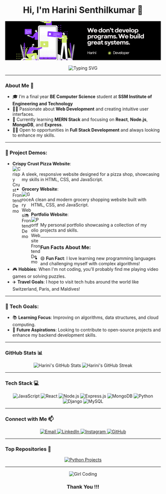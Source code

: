 <!-- Meta Tags for SEO -->
<meta name="title" content="Harini Senthilkumar">
<meta name="description" content="Web Developer specializing in Full Stack Development. Passionate about creating innovative web solutions. Always learning and exploring new technologies.">
<meta name="keyword" content="Harini Senthilkumar, Harini, Web Developer, Full Stack Developer, GitHub">

<h1 align="center">Hi, I'm Harini Senthilkumar 👋</h1>

<!-- Banner Image -->
<p align="center">
  <img src="https://github.com/Harinisenthilkumar/Harinisenthilkumar/blob/main/banner.png" alt="Banner" />
</p>

<!-- Typing Animation -->
<p align="center">
  <img src="https://readme-typing-svg.demolab.com?font=Fira+Code&weight=600&size=27&pause=1000&color=0C9EDD&center=true&vCenter=true&width=435&lines=Web+Developer+%7C+Fullstack+Developer+%7C+Tech+Enthusiast" alt="Typing SVG" />
</p>

---

### About Me 🚀
- 🎓 I’m a final year **BE Computer Science** student at **SSM Institute of Engineering and Technology**
- 👩‍💻 Passionate about **Web Development** and creating intuitive user interfaces.
- 🌱 Currently learning **MERN Stack** and focusing on **React**, **Node.js**, **MongoDB**, and **Express**.
- 👩‍💼 Open to opportunities in **Full Stack Development** and always looking to enhance my skills.

---

### 🌟 Project Demos:

- **Crispy Crust Pizza Website**:  
  <a href="https://harinisenthilkumar.github.io/Crispy-Crust/">
    <img align="left" alt="Crispy Crust Frontend Demo" width="30px" src="https://cdn-icons-png.flaticon.com/512/2738/2738337.png" />
  </a>  
  A sleek, responsive website designed for a pizza shop, showcasing my skills in HTML, CSS, and JavaScript.

- **Grocery Website**:  
  <a href="https://harinisenthilkumar.github.io/Grocery-Website/">
    <img align="left" alt="Grocery Website Frontend Demo" width="30px" src="https://cdn-icons-png.flaticon.com/512/2621/2621553.png" />
  </a>  
  A clean and modern grocery shopping website built with HTML, CSS, and JavaScript.

- **Portfolio Website**:  
  <a href="https://66ae3bdaa22e2a9586ea3932--jade-lollipop-e61d63.netlify.app/">
    <img align="left" alt="Portfolio Website Frontend Demo" width="30px" src="https://cdn-icons-png.flaticon.com/512/6114/6114877.png" />
  </a>  
  My personal portfolio showcasing a collection of my projects and skills.

---

### Fun Facts About Me:

- 😄 **Fun Fact**: I love learning new programming languages and challenging myself with complex algorithms!
- 🎮 **Hobbies**: When I'm not coding, you'll probably find me playing video games or solving puzzles.
- ✈️ **Travel Goals**: I hope to visit tech hubs around the world like Switzerland, Paris, and Maldives!

---

### 🌱 Tech Goals:

- 📚 **Learning Focus**: Improving on algorithms, data structures, and cloud computing.
- 💼 **Future Aspirations**: Looking to contribute to open-source projects and enhance my backend development skills.

---

### GitHub Stats 📊
<p align="center">
  <img src="https://github-readme-stats.vercel.app/api?username=Harinisenthilkumar&show_icons=true&theme=radical" alt="Harini's GitHub Stats" width="400"/>
  <img src="https://github-readme-streak-stats.herokuapp.com/?user=Harinisenthilkumar&theme=radical" alt="Harini's GitHub Streak" width="400"/>
</p>

---

### Tech Stack 💻
<p align="center">
  <img src="https://img.shields.io/badge/JavaScript-323330?style=for-the-badge&logo=javascript&logoColor=F7DF1E" alt="JavaScript"/>
  <img src="https://img.shields.io/badge/React-20232A?style=for-the-badge&logo=react&logoColor=61DAFB" alt="React"/>
  <img src="https://img.shields.io/badge/Node.js-339933?style=for-the-badge&logo=nodedotjs&logoColor=white" alt="Node.js"/>
  <img src="https://img.shields.io/badge/Express.js-000000?style=for-the-badge&logo=express&logoColor=white" alt="Express.js"/>
  <img src="https://img.shields.io/badge/MongoDB-4EA94B?style=for-the-badge&logo=mongodb&logoColor=white" alt="MongoDB"/>
  <img src="https://img.shields.io/badge/Python-3776AB?style=for-the-badge&logo=python&logoColor=white" alt="Python"/>
  <img src="https://img.shields.io/badge/Django-092E20?style=for-the-badge&logo=django&logoColor=white" alt="Django"/>
  <img src="https://img.shields.io/badge/MySQL-00000F?style=for-the-badge&logo=mysql&logoColor=white" alt="MySQL"/>
</p>

---

### Connect with Me 📫
<p align="center">
  <a href="mailto:senthilkumar2002@gmail.com">
    <img src="https://img.shields.io/badge/Gmail-D14836?style=for-the-badge&logo=gmail&logoColor=white" alt="Email"/>
  </a>
  <a href="https://www.linkedin.com/in/harini-senthilkumar">
    <img src="https://img.shields.io/badge/LinkedIn-0A66C2?style=for-the-badge&logo=linkedin&logoColor=white" alt="LinkedIn"/>
  </a>
  <a href="https://www.instagram.com/harini._.29">
    <img src="https://img.shields.io/badge/Instagram-E4405F?style=for-the-badge&logo=instagram&logoColor=white" alt="Instagram"/>
  </a>
  <a href="https://github.com/Harinisenthilkumar">
    <img src="https://img.shields.io/badge/GitHub-181717?style=for-the-badge&logo=github&logoColor=white" alt="GitHub"/>
  </a>
</p>

---

### Top Repositories 📂
<p align="center">
  <a href="https://github.com/Harinisenthilkumar/Python">
    <img src="https://github-readme-stats.vercel.app/api/pin/?username=Harinisenthilkumar&repo=Python&theme=radical" alt="Python Projects"/>
  </a>
</p>

---

<p align="center">
  <img src="https://media.giphy.com/media/836HiJc7pgzy8iNXCn/giphy.gif" alt="Girl Coding" width="400"/>
</p>

<h3 align="center">Thank You !!!</h3>

